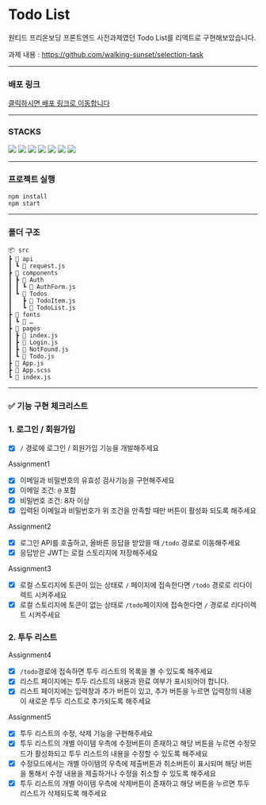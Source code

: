 # Todo List

원티드 프리온보딩 프론트엔드 사전과제였던 Todo List를 리액트로 구현해보았습니다.

과제 내용 : https://github.com/walking-sunset/selection-task

---

### 배포 링크
[ 클릭하시면 배포 링크로 이동합니다 ](https://todolist-alwayssingyo.vercel.app/)

---

### STACKS
<img src="https://img.shields.io/badge/HTML5-E34F26?style=for-the-badge&logo=HTML5&logoColor=white"> <img src="https://img.shields.io/badge/CSS3-1572B6?style=for-the-badge&logo=CSS3&logoColor=white"> <img src="https://img.shields.io/badge/JavaScript-F7DF1E?style=for-the-badge&logo=JavaScript&logoColor=white"> <img src="https://img.shields.io/badge/React-61DAFB?style=for-the-badge&logo=React&logoColor=white"> <img src="https://img.shields.io/badge/React Router-CA4245?style=for-the-badge&logo=React Router&logoColor=white"> <img src="https://img.shields.io/badge/Axios-5A29E4?style=for-the-badge&logo=Axios&logoColor=white"/> <img src="https://img.shields.io/badge/styled components-DB7093?style=for-the-badge&logo=styled-components&logoColor=white">


---

### 프로젝트 실행
```
npm install
npm start
```

---

### 폴더 구조

```
📦 src
┣ 📂 api
┃ ┗ 📜 request.js
┣ 📂 components
┃ ┣ 📂 Auth
┃ ┃ ┗ 📜 AuthForm.js
┃ ┗ 📂 Todos
┃   ┣ 📜 TodoItem.js
┃   ┗ 📜 TodoList.js
┣ 📂 fonts
┃ ┗ 📜 …
┣ 📂 pages
┃ ┣ 📜 index.js
┃ ┣ 📜 Login.js
┃ ┣ 📜 NotFound.js
┃ ┗ 📜 Todo.js
┣ 📜 App.js
┣ 📜 App.scss
┗ 📜 index.js
```

---

###  ✅ 기능 구현 체크리스트

### 1. 로그인 / 회원가입

- [x] `/` 경로에 로그인 / 회원가입 기능을 개발해주세요

Assignment1
- [x] 이메일과 비밀번호의 유효성 검사기능을 구현해주세요
- [x] 이메일 조건: `@` 포함
- [x] 비밀번호 조건: 8자 이상
- [x] 입력된 이메일과 비밀번호가 위 조건을 만족할 때만 버튼이 활성화 되도록 해주세요

Assignment2
- [x] 로그인 API를 호출하고, 올바른 응답을 받았을 때 `/todo` 경로로 이동해주세요
- [x] 응답받은 JWT는 로컬 스토리지에 저장해주세요

Assignment3
- [x] 로컬 스토리지에 토큰이 있는 상태로 `/` 페이지에 접속한다면 `/todo` 경로로 리다이렉트 시켜주세요
- [x] 로컬 스토리지에 토큰이 없는 상태로 `/todo`페이지에 접속한다면 `/` 경로로 리다이렉트 시켜주세요

### 2. 투두 리스트

Assignment4
- [x] `/todo`경로에 접속하면 투두 리스트의 목록을 볼 수 있도록 해주세요
- [x] 리스트 페이지에는 투두 리스트의 내용과 완료 여부가 표시되어야 합니다.
- [x] 리스트 페이지에는 입력창과 추가 버튼이 있고, 추가 버튼을 누르면 입력창의 내용이 새로운 투두 리스트로 추가되도록 해주세요

Assignment5
- [x] 투두 리스트의 수정, 삭제 기능을 구현해주세요
- [x] 투두 리스트의 개별 아이템 우측에 수정버튼이 존재하고 해당 버튼을 누르면 수정모드가 활성화되고 투두 리스트의 내용을 수정할 수 있도록 해주세요
- [x] 수정모드에서는 개별 아이템의 우측에 제출버튼과 취소버튼이 표시되며 해당 버튼을 통해서 수정 내용을 제출하거나 수정을 취소할 수 있도록 해주세요
- [x] 투두 리스트의 개별 아이템 우측에 삭제버튼이 존재하고 해당 버튼을 누르면 투두 리스트가 삭제되도록 해주세요
